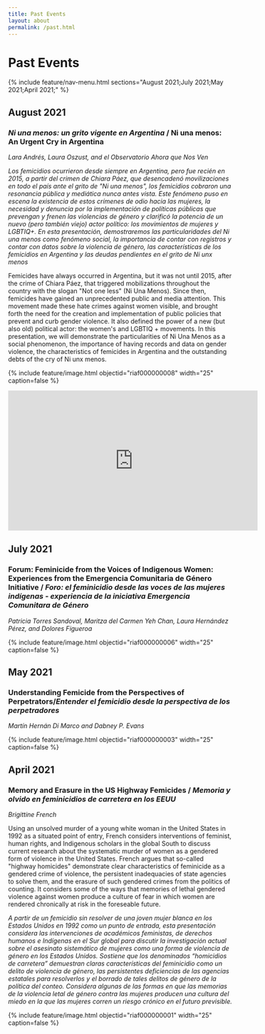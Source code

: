 ```yaml
---
title: Past Events
layout: about
permalink: /past.html
---
```


# Past Events 
{% include feature/nav-menu.html sections="August 2021;July 2021;May 2021;April 2021;" %}

## August 2021
### *Ni una menos: un grito vigente en Argentina* / Ni una menos: An Urgent Cry in Argentina 
*Lara Andrés, Laura Oszust, and el Observatorio Ahora que Nos Ven*

*Los femicidios ocurrieron desde siempre en Argentina, pero fue recién en 2015, a partir del crimen de Chiara Páez, que desencadenó movilizaciones en todo el país ante el grito de "Ni una menos", los femicidios cobraron una resonancia pública y mediática nunca antes vista. Este fenómeno puso en escena la existencia de estos crímenes de odio hacia las mujeres, la necesidad y denuncia por la implementación de políticas públicas que prevengan y frenen las violencias de género y clarificó la potencia de un nuevo (pero también viejo) actor político: los movimientos de mujeres y LGBTIQ+. En esta presentación, demostraremos las particularidades del Ni una menos como fenómeno social, la importancia de contar con registros y contar con datos sobre la violencia de género, las características de los femicidios en Argentina y las deudas pendientes en el grito de Ni unx menos*

Femicides have always occurred in Argentina, but it was not until 2015, after the crime of Chiara Páez, that triggered mobilizations throughout the country with the slogan "Not one less" (Ni Una Menos). Since then, femicides have gained an unprecedented public and media attention. This movement made these hate crimes against women visible, and brought forth the need for the creation and implementation of public policies that prevent and curb gender violence. It also defined the power of a new (but also old) political actor: the women's and LGBTIQ + movements. In this presentation, we will demonstrate the particularities of Ni Una Menos as a social phenomenon, the importance of having records and data on gender violence, the characteristics of femicides in Argentina and the outstanding debts of the cry of Ni unx menos.

{% include feature/image.html objectid="riaf000000008" width="25" caption=false %}

<iframe src="https://www.facebook.com/plugins/video.php?height=314&href=https%3A%2F%2Fwww.facebook.com%2Fclaire.branigan.9%2Fvideos%2F792183371472078%2F&show_text=false&width=560&t=0" width="560" height="314" style="border:none;overflow:hidden" scrolling="no" frameborder="0" allowfullscreen="true" allow="autoplay; clipboard-write; encrypted-media; picture-in-picture; web-share" allowFullScreen="true"></iframe>

## July 2021

### Forum: Feminicide from the Voices of Indigenous Women: Experiences from the Emergencia Comunitaria de Género Initiative / *Foro: el feminicidio desde las voces de las mujeres indígenas - experiencia de la iniciativa Emergencia Comunitara de Género*

*Patricia Torres Sandoval, Maritza del Carmen Yeh Chan, Laura Hernández Pérez, and Dolores Figueroa* 

{% include feature/image.html objectid="riaf000000006" width="25" caption=false %}

## May 2021 
### Understanding Femicide from the Perspectives of Perpetrators/*Entender el femicidio desde la perspectiva de los perpetradores*
*Martín Hernán Di Marco and Dabney P. Evans*

{% include feature/image.html objectid="riaf000000003" width="25" caption=false %}

## April 2021
### Memory and Erasure in the US Highway Femicides / *Memoria y olvido en feminicidios de carretera en los EEUU*

*Brigittine French*

Using an unsolved murder of a young white woman in the United States in 1992 as a situated point of entry, French considers interventions of feminist, human rights, and Indigenous scholars in the global South to discuss current research about the systematic murder of women as a gendered form of violence in the United States. French argues that so-called "highway homicides" demonstrate clear characteristics of feminicide as a gendered crime of violence, the persistent inadequacies of state agencies to solve them, and the erasure of such gendered crimes from the politics of counting. It considers some of the ways that memories of lethal gendered violence against women produce a culture of fear in which women are rendered chronically at risk in the foreseable future.

*A partir de un femicidio sin resolver de una joven mujer blanca en los Estados Unidos en 1992 como un punto de entrada, esta presentación considera las intervenciones de académicos feministas, de derechos humanos e Indígenas en el Sur global para discutir la investigación actual sobre el asesinato sistemático de mujeres como una forma de violencia de género en los Estados Unidos. Sostiene que los denominados “homicidios de carretera” demuestran claras características del feminicidio como un delito de violencia de género, las persistentes deficiencias de las agencias estatales para resolverlos y el borrado de tales delitos de género de la política del conteo. Considera algunas de las formas en que las memorias de la violencia letal de género contra las mujeres producen una cultura del miedo en la que las mujeres corren un riesgo crónico en el futuro previsible.*

{% include feature/image.html objectid="riaf000000001" width="25" caption=false %}